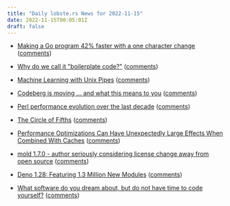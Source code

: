 ```yaml
---
title: "Daily lobste.rs News for 2022-11-15"
date: 2022-11-15T00:05:01Z
draft: false
---
```






- [Making a Go program 42% faster with a one character change](https://hmarr.com/blog/go-allocation-hunting/)
  ([comments](https://lobste.rs/s/cpbsdp/making_go_program_42_faster_with_one))



- [Why do we call it "boilerplate code?"](https://buttondown.email/hillelwayne/archive/why-do-we-call-it-boilerplate-code/)
  ([comments](https://lobste.rs/s/wstbnz/why_do_we_call_it_boilerplate_code))



- [Machine Learning with Unix Pipes](https://jott.live/markdown/ml_pipes)
  ([comments](https://lobste.rs/s/fbphgg/machine_learning_with_unix_pipes))



- [Codeberg is moving ... and what this means to you](https://blog.codeberg.org/codeberg-is-moving-and-what-this-means-to-you.html)
  ([comments](https://lobste.rs/s/4peaax/codeberg_is_moving_what_this_means_you))



- [Perl performance evolution over the last decade](http://blogs.perl.org/users/dimitrios_kechagias/2022/11/perl-performance-evolution-over-the-last-decade.html)
  ([comments](https://lobste.rs/s/nwz9uf/perl_performance_evolution_over_last))



- [The Circle of Fifths](https://johncarlosbaez.wordpress.com/2022/11/12/the-circle-of-fifths/)
  ([comments](https://lobste.rs/s/hpojf8/circle_fifths))



- [Performance Optimizations Can Have Unexpectedly Large Effects When Combined With Caches](https://justinblank.com/notebooks/performanceoptimizationscanhaveunexpectedlylargeeffectswhencombinedwithcaches.html)
  ([comments](https://lobste.rs/s/sf3vns/performance_optimizations_can_have))



- [mold 1.7.0 - author seriously considering license change away from open source](https://github.com/rui314/mold/releases/tag/v1.7.0)
  ([comments](https://lobste.rs/s/kfpwxn/mold_1_7_0_author_seriously_considering))



- [Deno 1.28: Featuring 1.3 Million New Modules](https://deno.com/blog/v1.28)
  ([comments](https://lobste.rs/s/my2jxi/deno_1_28_featuring_1_3_million_new_modules))



- [What software do you dream about, but do not have time to code yourself?]()
  ([comments](https://lobste.rs/s/gjza8a/what_software_do_you_dream_about_do_not))


